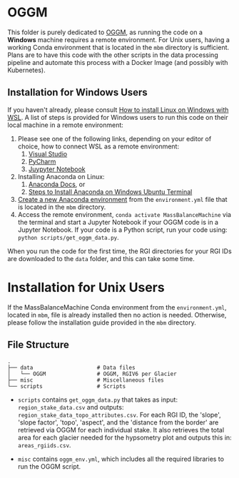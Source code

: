 # OGGM

This folder is purely dedicated to [OGGM](https://oggm.org/), as running the code on a **Windows** machine requires a remote environment. For Unix users, having a working Conda environment that is located in the ```mbm``` directory is sufficient. Plans are to have this code with the other scripts in the data processing pipeline and automate this process with a Docker Image (and possibly with Kubernetes).

## Installation for Windows Users

If you haven't already, please consult [How to install Linux on Windows with WSL](https://learn.microsoft.com/en-us/windows/wsl/install). A list of steps is provided for Windows users to run this code on their local machine in a remote environment:

1. Please see one of the following links, depending on your editor of choice, how to connect WSL as a remote environment:
   1. [Visual Studio](https://code.visualstudio.com/docs/remote/wsl)
   2. [PyCharm](https://www.jetbrains.com/help/pycharm/using-wsl-as-a-remote-interpreter.html#create-wsl-interpreter)
   3. [Juypyter Notebook](https://matinnuhamunada.github.io/posts/2021/04/jupyter-wsl2/)
2. Installing Anaconda on Linux:
   1. [Anaconda Docs](https://docs.anaconda.com/free/anaconda/install/linux/), or
   2. [Steps to Install Anaconda on Windows Ubuntu Terminal](https://docs.anaconda.com/free/anaconda/install/linux/)
3. [Create a new Anaconda environment](https://conda.io/projects/conda/en/latest/user-guide/tasks/manage-environments.html#creating-an-environment-from-an-environment-yml-file) from the ```environment.yml``` file that is located in the ```mbm``` directory. 
4. Access the remote environment, ```conda activate MassBalanceMachine``` via the terminal and start a Jupyter Notebook if your OGGM code is in a Jupyter Notebook. If your code is a Python script, run your code using: ```python scripts/get_oggm_data.py```.

When you run the code for the first time, the RGI directories for your RGI IDs are downloaded to the ```data``` folder, and this can take some time.

# Installation for Unix Users

If the MassBalanceMachine Conda environment from the ```environment.yml```, located in ```mbm```, file is already installed then no action is needed. Otherwise, please follow the installation guide provided in the ```mbm``` directory. 

## File Structure
```
.
├── data                    # Data files
│   └── OGGM                # OGGM, RGIV6 per Glacier
├── misc                    # Miscellaneous files
└── scripts                 # Scripts
```

- ```scripts``` contains ```get_oggm_data.py``` that takes as input: ```region_stake_data.csv``` and outputs: ```region_stake_data_topo_attributes.csv```. For each RGI ID, the 'slope', 'slope factor', 'topo', 'aspect', and the 'distance from the border' are retrieved via OGGM for each individual stake. It also retrieves the total area for each glacier needed for the hypsometry plot and outputs this in: ```areas_rgiids.csv```.  

- ```misc``` contains ```oggm_env.yml```, which includes all the required libraries to run the OGGM script. 